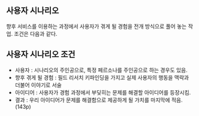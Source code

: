 ## 사용자 시나리오

향후 서비스를 이용하는 과정에서 사용자가 겪게 될 경험을 전개 방식으로 풀어 놓는 작업. 조건은 다음과 같다.

## 사용자 시나리오 조건
- 사용자 : 시나리오의 주인공으로, 특정 페르소나를 주인공으로 하는 경우도 있음.
- 향후 겪게 될 경험 : 필드 리서치 키파인딩을 가지고 실제 사용자의 행동을 맥락과 더불어 이야기로 서술
- 아이디어 : 사용자가 경험 과정에서 부딪히는 문제를 해결할 아이디어를 등장시킴.
- 결과 : 우리 아이디어가 문제를 해결함으로 제공하게 될 가치를 마지막에 적음. (143p)